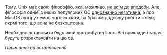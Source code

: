 Тому.
Unix має свою філософію, яка, можливо, [не всім до вподоби](https://www.youtube.com/watch?v=9-IWMbJXoLM). Але, філософія однієї з інших популярних ОС [однозначно негативна](https://en.wikipedia.org/wiki/Embrace,_extend,_and_extinguish), а про MacOS автору немає чого сказати, за браком додсвіду роботи з нею, окрмі того, що вона не безкоштовна.

Необхідно встановити будь який дистрибутив linux. Всі приклади і задачі будуть розраховувати на цю os.

_Посилання на встановлення_